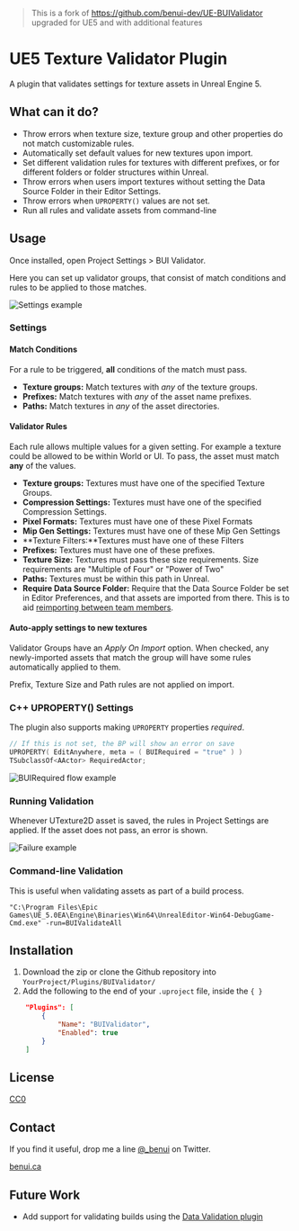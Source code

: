 > This is a fork of https://github.com/benui-dev/UE-BUIValidator upgraded for UE5 and with additional features

# UE5 Texture Validator Plugin

A plugin that validates settings for texture assets in Unreal Engine 5.


## What can it do?

* Throw errors when texture size, texture group and other properties do not
  match customizable rules.
* Automatically set default values for new textures upon import.
* Set different validation rules for textures with different prefixes, or for
  different folders or folder structures within Unreal.
* Throw errors when users import textures without setting the Data Source
  Folder in their Editor Settings.
* Throw errors when `UPROPERTY()` values are not set.
* Run all rules and validate assets from command-line

## Usage

Once installed, open Project Settings > BUI Validator.

Here you can set up validator groups, that consist of match conditions and
rules to be applied to those matches.

![Settings example](https://benui.ca/assets/unreal/validator-settings-example.png)

### Settings

#### Match Conditions

For a rule to be triggered, **all** conditions of the match must pass.

* **Texture groups:** Match textures with _any_ of the texture groups.
* **Prefixes:** Match textures with _any_ of the asset name prefixes.
* **Paths:** Match textures in _any_ of the asset directories.

#### Validator Rules

Each rule allows multiple values for a given setting. For example a texture
could be allowed to be within World or UI. To pass, the asset must match
**any** of the values.

* **Texture groups:** Textures must have one of the specified Texture Groups.
* **Compression Settings:** Textures must have one of the specified
  Compression Settings.
* **Pixel Formats:** Textures must have one of these Pixel Formats
* **Mip Gen Settings:** Textures must have one of these Mip Gen Settings
* **Texture Filters:**Textures must have one of these Filters
* **Prefixes:** Textures must have one of these prefixes.
* **Texture Size:** Textures must pass these size requirements. Size
  requirements are "Multiple of Four" or "Power of Two"
* **Paths:** Textures must be within this path in Unreal.
* **Require Data Source Folder:** Require that the Data Source Folder be set in
  Editor Preferences, and that assets are imported from there. This is to aid [reimporting between team members](https://benui.ca/unreal/reimporting-assets/).

#### Auto-apply settings to new textures

Validator Groups have an _Apply On Import_ option. When checked, any
newly-imported assets that match the group will have some rules automatically
applied to them.

Prefix, Texture Size and Path rules are not applied on import.

### C++ UPROPERTY() Settings

The plugin also supports making `UPROPERTY` properties _required_.

```cpp
// If this is not set, the BP will show an error on save
UPROPERTY( EditAnywhere, meta = ( BUIRequired = "true" ) )
TSubclassOf<AActor> RequiredActor;
```

![BUIRequired flow example](https://benui.ca/assets/unreal/buivalidator-buirequired.png)

### Running Validation

Whenever UTexture2D asset is saved, the rules in Project Settings are applied.
If the asset does not pass, an error is shown.

![Failure example](https://benui.ca/assets/unreal/validator-fail-example.png)

### Command-line Validation

This is useful when validating assets as part of a build process.

```
"C:\Program Files\Epic Games\UE_5.0EA\Engine\Binaries\Win64\UnrealEditor-Win64-DebugGame-Cmd.exe" -run=BUIValidateAll
```

## Installation

1. Download the zip or clone the Github repository into
   `YourProject/Plugins/BUIValidator/`
2. Add the following to the end of your `.uproject` file, inside the `{ }`
```json
	"Plugins": [
		{
			"Name": "BUIValidator",
			"Enabled": true
		}
	]
```

## License

[CC0](https://creativecommons.org/publicdomain/zero/1.0/)

## Contact

If you find it useful, drop me a line [@_benui](https://twitter.com/_benui) on Twitter.

[benui.ca](https://benui.ca)


## Future Work

* Add support for validating builds using the [Data
  Validation plugin](https://docs.unrealengine.com/5.0/en-US/data-validation/)

